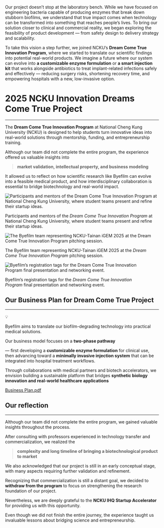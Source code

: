 Our project doesn’t stop at the laboratory bench. While we have focused on engineering bacteria capable of producing enzymes that break down stubborn biofilms, we understand that true impact comes when technology can be transformed into something that reaches people’s lives. To bring our solution closer to clinical and commercial reality, we began exploring the feasibility of product development — from safety design to delivery strategy and scalability.

To take this vision a step further, we joined NCKU’s **Dream Come True Innovation Program**, where we started to translate our scientific findings into potential real-world products. We imagine a future where our system can evolve into **a customizable enzyme formulation** or **a smart injection kit** that works alongside antibiotics to treat implant-related infections safely and effectively — reducing surgery risks, shortening recovery time, and empowering hospitals with a new, low-invasive option.

# 2025 NCKU Innovation Dreams Come True Project

---

The **Dream Come True Innovation Program** at National Cheng Kung University (NCKU) is designed to help students turn innovative ideas into real-world solutions through mentorship, funding, and entrepreneurship training.

Although our team did not complete the entire program, the experience offered us valuable insights into

> **market validation, intellectual property, and business modeling**

It allowed us to reflect on how scientific research like Byefilm can evolve into a feasible medical product, and how interdisciplinary collaboration is essential to bridge biotechnology and real-world impact.

![Participants and mentors of the *Dream Come True Innovation Program* at National Cheng Kung University, where student teams present and refine their startup ideas.](attachment:6d8a8ae8-fa97-4b25-859d-19d19156ccb3:IMG_3473.jpeg)

Participants and mentors of the *Dream Come True Innovation Program* at National Cheng Kung University, where student teams present and refine their startup ideas.

![The Byefilm team representing NCKU-Tainan iGEM 2025 at the *Dream Come True Innovation Program* pitching session.](attachment:c18d8898-eea5-4c37-a62d-4eb8fa97179e:IMG_0112.jpeg)

The Byefilm team representing NCKU-Tainan iGEM 2025 at the *Dream Come True Innovation Program* pitching session.

![Byefilm’s registration tags for the *Dream Come True Innovation Program* final presentation and networking event.](attachment:84214132-22bb-4e9a-b46e-632b6de13578:IMG_0113.jpeg)

Byefilm’s registration tags for the *Dream Come True Innovation Program* final presentation and networking event.

## Our Business Plan for Dream Come True Project

---

<aside>
💡

Byefilm aims to translate our biofilm-degrading technology into practical medical solutions.

</aside>

Our business model focuses on a **two-phase pathway**

— first developing a **customizable enzyme formulation** for clinical use, then advancing toward a **minimally invasive injection system** that can be integrated into hospital treatment workflows.

Through collaborations with medical partners and biotech accelerators, we envision building a sustainable platform that bridges **synthetic biology innovation and real-world healthcare applications**

[Business Plan.pdf](attachment:681b2e60-9011-4ef7-b3a0-c50ff3d5030a:Business_Plan.pdf)

## Our reflection

---

Although our team did not complete the entire program, we gained valuable insights throughout the process.

After consulting with professors experienced in technology transfer and commercialization, we realized the

> **complexity and long timeline of bringing a biotechnological product to market**

We also acknowledged that our project is still in an early conceptual stage, with many aspects requiring further validation and refinement.

Recognizing that commercialization is still a distant goal, we decided to **withdraw from the program** to focus on strengthening the research foundation of our project.

Nevertheless, we are deeply grateful to the **NCKU IHQ Startup Accelerator** for providing us with this opportunity.

Even though we did not finish the entire journey, the experience taught us invaluable lessons about bridging science and entrepreneurship.